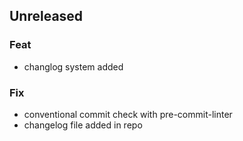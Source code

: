 ## Unreleased

### Feat

- changlog system added

### Fix

- conventional commit check with pre-commit-linter
- changelog file added in repo
